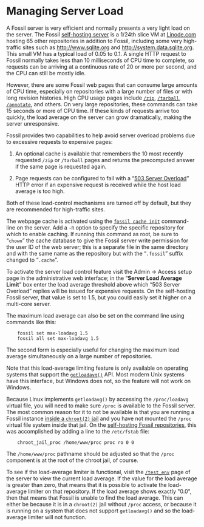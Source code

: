 # Managing Server Load

A Fossil server is very efficient and normally presents a very light
load on the server.  The Fossil [self-hosting server][sh] is a 1/24th
slice VM at [Linode.com][lin] hosting 65 other repositories in addition
to Fossil, including some very high-traffic sites such as
<http://www.sqlite.org> and <http://system.data.sqlite.org>. This small
VM has a typical load of 0.05 to 0.1. A single HTTP request to Fossil
normally takes less than 10 milliseconds of CPU time to complete, so
requests can be arriving at a continuous rate of 20 or more per second,
and the CPU can still be mostly idle.

However, there are some Fossil web pages that can consume large amounts
of CPU time, especially on repositories with a large number of files or
with long revision histories.  High CPU usage pages include
[`/zip`](/help/zip), [`/tarball`](/help/tarball),
[`/annotate`](/help/annotate), and others.  On very large repositories,
these commands can take 15 seconds or more of CPU time.  If these kinds
of requests arrive too quickly, the load average on the server can grow
dramatically, making the server unresponsive.

Fossil provides two capabilities to help avoid server overload problems
due to excessive requests to expensive pages:

1.  An optional cache is available that remembers the 10 most recently
    requested `/zip` or `/tarball` pages and returns the precomputed
    answer if the same page is requested again.

2.  Page requests can be configured to fail with a
    “[503 Server Overload][503]” HTTP error if an expensive request is
    received while the host load average is too high.

Both of these load-control mechanisms are turned off by default, but
they are recommended for high-traffic sites.

The webpage cache is activated using the [`fossil cache
init`](/help/cache) command-line on the server.  Add a `-R` option to
specify the specific repository for which to enable caching.  If running
this command as root, be sure to “`chown`” the cache database to give
the Fossil server write permission for the user ID of the web server;
this is a separate file in the same directory and with the same name as
the repository but with the “`.fossil`” suffix changed to “`.cache`”.

To activate the server load control feature visit the Admin → Access
setup page in the administrative web interface; in the “**Server Load
Average Limit**” box enter the load average threshold above which “503
Server Overload” replies will be issued for expensive requests.  On the
self-hosting Fossil server, that value is set to 1.5, but you could
easily set it higher on a multi-core server.

The maximum load average can also be set on the command line using
commands like this:

        fossil set max-loadavg 1.5
        fossil all set max-loadavg 1.5

The second form is especially useful for changing the maximum load
average simultaneously on a large number of repositories.

Note that this load-average limiting feature is only available on
operating systems that support the [`getloadavg()`][gla] API.  Most
modern Unix systems have this interface, but Windows does not, so the
feature will not work on Windows.

Because Linux implements `getloadavg()` by accessing the `/proc/loadavg`
virtual file, you will need to make sure `/proc` is available to the
Fossil server. The most common reason for it to not be available is that
you are running a Fossil instance [inside a `chroot(2)`
jail](./chroot.md) and you have not mounted the `/proc` virtual file
system inside that jail. On the [self-hosting Fossil repositories][sh],
this was accomplished by adding a line to the `/etc/fstab` file:

        chroot_jail_proc /home/www/proc proc ro 0 0

The `/home/www/proc` pathname should be adjusted so that the `/proc`
component is at the root of the chroot jail, of course.

To see if the load-average limiter is functional, visit the
[`/test_env`][hte] page of the server to view the current load average.
If the value for the load average is greater than zero, that means that
it is possible to activate the load-average limiter on that repository.
If the load average shows exactly "0.0", then that means that Fossil is
unable to find the load average. This can either be because it is in a
`chroot(2)` jail without `/proc` access, or because it is running on a
system that does not support `getloadavg()` and so the load-average
limiter will not function.


[503]: http://www.w3.org/Protocols/rfc2616/rfc2616-sec10.html#sec10.5.4
[hte]: /help?cmd=/test_env
[gla]: https://linux.die.net/man/3/getloadavg
[lin]: http://www.linode.com
[sh]:  ./selfhost.wiki

